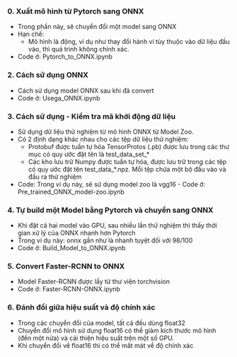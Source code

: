 ### 0. Xuất mô hình từ Pytorch sang ONNX
  - Trong phần này, sẽ chuyển đổi một model sang ONNX
  - Hạn chế:
    - Mô hình là động, ví dụ như thay đổi hành vi tùy thuộc vào dữ liệu đầu vào, thì quá trình không chính xác.
  - Code ở: Pytorch_to_ONNX.ipynb
### 2. Cách sử dụng ONNX
  - Cách sử dụng model ONNX sau khi đã convert
  - Code ở: Usega_ONNX.ipynb
### 3. Cách sử dụng - Kiểm tra mã khởi động dữ liệu
  - Sử dụng dữ liệu thử nghiệm từ mô hình ONNX từ Model Zoo.
  - Có 2 định dạng khác nhau cho các tệp dữ liệu thử nghiệm:
    - Protobuf được tuần tự hóa TensorProtos (.pb) được lưu trong các thư mục có quy ước đặt tên là test_data_set_*
    - Các kho lưu trữ Numpy được tuần tự hóa, được lưu trữ trong các tệp có quy ước đặt tên test_data_*.npz. Mỗi tệp chứa một bộ đầu vào và đầu ra thử nghiệm
  - Code: Trong ví dụ này, sẽ sử dụng model zoo là vgg16 - Code ở: Pre_trained_ONNX_model-zoo.ipynb
### 4. Tự build một Model bằng Pytorch và chuyển sang ONNX
  - Khi đặt cả hai model vào GPU, sau nhiều lần thử nghiệm thì thấy thời gian xử lý của ONNX nhanh hơn Pytorch
  - Trong ví dụ này: onnx gần như là nhanh tuyệt đối với 98/100
  - Code ở: Build_Model_to_ONNX.ipynb
### 5. Convert Faster-RCNN to ONNX
  - Model Faster-RCNN được lấy từ thư viện torchvision
  - Code ở: Faster-RCNN-ONNX.ipynb
### 6. Đánh đổi giữa hiệu suất và độ chính xác
  - Trong các chuyển đổi của model, tất cả đều dùng float32
  - Chuyển đổi mô hình sử dụng float16 có thể giảm kích thước mô hình (đến một nửa) và cải thiện hiệu suất trên một số GPU.
  - Khi chuyển đổi về float16 thì có thể mất mát về độ chính xác
  
